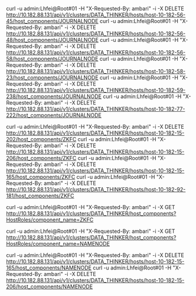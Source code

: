 curl -u admin:Lhfei@Root#01 -H "X-Requested-By: ambari" -i -X DELETE http://10.182.88.131/api/v1/clusters/DATA_THINKER/hosts/host-10-182-56-45/host_components/JOURNALNODE 
curl -u admin:Lhfei@Root#01 -H "X-Requested-By: ambari" -i -X DELETE http://10.182.88.131/api/v1/clusters/DATA_THINKER/hosts/host-10-182-56-48/host_components/JOURNALNODE
curl -u admin:Lhfei@Root#01 -H "X-Requested-By: ambari" -i -X DELETE http://10.182.88.131/api/v1/clusters/DATA_THINKER/hosts/host-10-182-56-58/host_components/JOURNALNODE
curl -u admin:Lhfei@Root#01 -H "X-Requested-By: ambari" -i -X DELETE http://10.182.88.131/api/v1/clusters/DATA_THINKER/hosts/host-10-182-58-23/host_components/JOURNALNODE
curl -u admin:Lhfei@Root#01 -H "X-Requested-By: ambari" -i -X DELETE http://10.182.88.131/api/v1/clusters/DATA_THINKER/hosts/host-10-182-59-238/host_components/JOURNALNODE
curl -u admin:Lhfei@Root#01 -H "X-Requested-By: ambari" -i -X DELETE http://10.182.88.131/api/v1/clusters/DATA_THINKER/hosts/host-10-182-77-222/host_components/JOURNALNODE


curl -u admin:Lhfei@Root#01 -H "X-Requested-By: ambari" -i -X DELETE http://10.182.88.131/api/v1/clusters/DATA_THINKER/hosts/host-10-182-15-202/host_components/ZKFC 
curl -u admin:Lhfei@Root#01 -H "X-Requested-By: ambari" -i -X DELETE http://10.182.88.131/api/v1/clusters/DATA_THINKER/hosts/host-10-182-15-206/host_components/ZKFC 
curl -u admin:Lhfei@Root#01 -H "X-Requested-By: ambari" -i -X DELETE http://10.182.88.131/api/v1/clusters/DATA_THINKER/hosts/host-10-182-15-165/host_components/ZKFC 
curl -u admin:Lhfei@Root#01 -H "X-Requested-By: ambari" -i -X DELETE http://10.182.88.131/api/v1/clusters/DATA_THINKER/hosts/host-10-182-92-181/host_components/ZKFC 

curl -u admin:Lhfei@Root#01 -H "X-Requested-By: ambari" -i -X GET http://10.182.88.131/api/v1/clusters/DATA_THINKER/host_components?HostRoles/component_name=ZKFC


curl -u admin:Lhfei@Root#01 -H "X-Requested-By: ambari" -i -X GET http://10.182.88.131/api/v1/clusters/DATA_THINKER/host_components?HostRoles/component_name=NAMENODE


curl -u admin:Lhfei@Root#01 -H "X-Requested-By: ambari" -i -X DELETE http://10.182.88.131/api/v1/clusters/DATA_THINKER/hosts/host-10-182-15-165/host_components/NAMENODE
curl -u admin:Lhfei@Root#01 -H "X-Requested-By: ambari" -i -X DELETE http://10.182.88.131/api/v1/clusters/DATA_THINKER/hosts/host-10-182-15-206/host_components/NAMENODE
